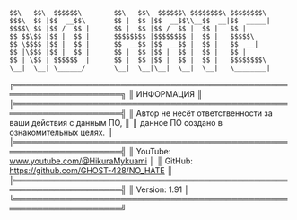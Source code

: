     $$\   $$\  $$$$$$\        $$\   $$\  $$$$$$\ $$$$$$$$\ $$$$$$$$\ 
    $$$\  $$ |$$  __$$\       $$ |  $$ |$$  __$$\\__$$  __|$$  _____|
    $$$$\ $$ |$$ /  $$ |      $$ |  $$ |$$ /  $$ |  $$ |   $$ |      
    $$ $$\$$ |$$ |  $$ |      $$$$$$$$ |$$$$$$$$ |  $$ |   $$$$$\    
    $$ \$$$$ |$$ |  $$ |      $$  __$$ |$$  __$$ |  $$ |   $$  __|   
    $$ |\$$$ |$$ |  $$ |      $$ |  $$ |$$ |  $$ |  $$ |   $$ |      
    $$ | \$$ | $$$$$$  |      $$ |  $$ |$$ |  $$ |  $$ |   $$$$$$$$\ 
    \__|  \__| \______/       \__|  \__|\__|  \__|  \__|   \________|

╔═════════════════════════════════════════════════════════════════════╗
║                              ИНФОРМАЦИЯ                             ║
╠═════════════════════════════════════════════════════════════════════╣
║    Автор не несёт ответственности за ваши действия с данным ПО,     ║
║            данное ПО создано в ознакомительных целях.               ║
╠═════════════════════════════════════════════════════════════════════╣
║               YouTube: www.youtube.com/@HikuraMykuami               ║
║             GitHub: https://github.com/GHOST-428/NO_HATE            ║
╠═════════════════════════════════════════════════════════════════════╣
║                           Version: 1.91                             ║
╚═════════════════════════════════════════════════════════════════════╝

